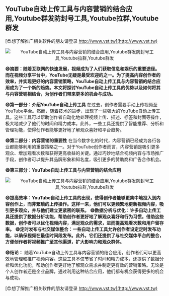 ## **YouTube自动上传工具与内容营销的结合应用,Youtube群发防封号工具,Youtube拉群,Youtube群发**

[😍想了解推广相关软件的朋友请登录 http://www.vst.tw](http://www.vst.tw)

 <center><img src="https://vst.tw/MP4/tuiguang/png/2.png" alt="YouTube自动上传工具与内容营销的结合应用,Youtube群发防封号工具,Youtube拉群,Youtube群发"></center>

**😄摘要：随着互联网的快速发展，视频成为了人们获取信息和娱乐的重要途径。而在视频分享平台中，YouTube无疑是最受欢迎的之一。为了提高内容创作者的效率，并实现更好的内容营销策略，YouTube自动上传工具与内容营销的结合应用成为了一个新的趋势。本文将探讨YouTube自动上传工具的优势以及如何将其与内容营销相结合，为创作者们带来更多的机会与成功。**

**😄第一部分：介绍YouTube自动上传工具**
在过去，创作者需要手动上传视频至YouTube平台。然而，随着技术的进步，出现了一些强大的YouTube自动上传工具。这些工具可以帮助创作者自动化地处理视频上传、描述、标签和封面等操作，极大地减少了他们的时间和精力成本。此外，一些工具还提供了智能推荐、分析和管理功能，使得创作者能够更好地了解观众喜好和平台趋势。

**😄第二部分：内容营销的重要性**
在当今数字化的时代，内容营销已经成为各行各业都能够利用的重要策略之一。对于YouTube创作者而言，内容营销是吸引更多观众、增加观看次数和获得更高收益的关键。通过巧妙地结合视频内容与市场推广手段，创作者可以提升其品牌形象和知名度，吸引更多的赞助商和广告合作机会。

**😄第三部分：YouTube自动上传工具与内容营销的结合应用**

 <center><img src="https://vst.tw/MP4/tuiguang/png/5.png" alt="YouTube自动上传工具与内容营销的结合应用,Youtube群发防封号工具,Youtube拉群,Youtube群发"></center>

**😄提高效率：YouTube自动上传工具的出现，使得创作者能够更集中地投入到内容创作上，而非繁琐的上传操作。这样一来，他们可以更频繁地更新视频内容，吸引更多观众，并与他们建立更紧密的联系。**
**😄数据分析与优化：许多自动上传工具还提供了数据分析功能，帮助创作者更好地了解观众喜好和行为习惯。借助这些数据，创作者可以优化视频内容，满足观众的需求，进而提高观看次数和用户留存率。**
**😄定时发布与社交媒体整合：一些自动上传工具允许创作者设定定时发布功能，以确保视频在最佳时间段发布。此外，它们还提供了与社交媒体平台的整合，方便创作者将视频推广至其他渠道，扩大影响力和观众群体。**

**😄结论：**
随着YouTube自动上传工具与内容营销的结合应用，创作者们可以更高效地管理和推广视频内容。这些工具不仅节省了时间和精力成本，还提供了数据分析和优化功能，帮助创作者更好地了解观众需求并制定更有效的营销策略。无论是个人创作者还是企业品牌，通过利用这种结合应用，他们都有机会获得更多的机会与成功。

[😍想了解推广相关软件的朋友请登录 http://www.vst.tw](http://www.vst.tw)



